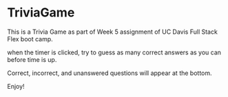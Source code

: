 # TriviaGame

This is a Trivia Game as part of Week 5 assignment of UC Davis Full Stack Flex boot camp.

when the timer is clicked, try to guess as many correct answers as you can before time is up.

Correct, incorrect, and unanswered questions will appear at the bottom.

Enjoy!
